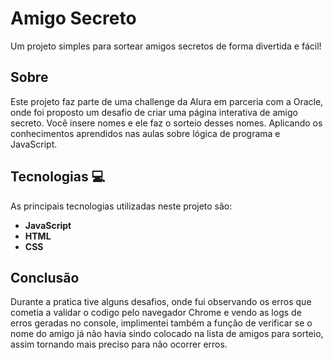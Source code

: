 # Amigo Secreto

Um projeto simples para sortear amigos secretos de forma divertida e fácil!

## Sobre
Este projeto faz parte de uma challenge da Alura em parceria com a Oracle, onde foi proposto um desafio de criar uma página interativa de amigo secreto. Você insere nomes e ele faz o sorteio desses nomes. Aplicando os conhecimentos aprendidos nas aulas sobre lógica de programa e JavaScript.

## Tecnologias 💻
As principais tecnologias utilizadas neste projeto são:

- **JavaScript**
- **HTML**
- **CSS**

## Conclusão
Durante a pratica tive alguns desafios, onde fui observando os erros que cometia a validar o codigo pelo navegador Chrome e vendo as logs de erros geradas no console, implimentei também a função de verificar se o nome do amigo já não havia sindo colocado na lista de amigos para sorteio, assim tornando mais preciso para não ocorrer erros.
